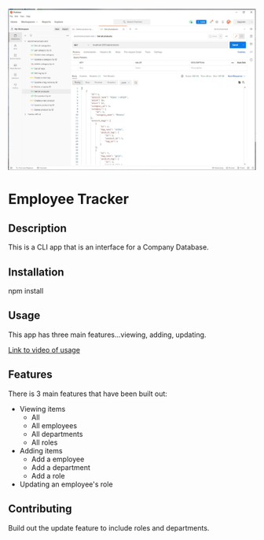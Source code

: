 ![Screen cap of app](./assets/images/screenCapMain.jpg)
# Employee Tracker

## Description

  This is a CLI app that is an interface for a Company Database.

## Installation

npm install

## Usage

This app has three main features...viewing, adding, updating.

[Link to video of usage](https://drive.google.com/file/d/1siUifS3uxlIKMNFThY5GZVwzqlU3rqQm/view?usp=sharing)

## Features

There is 3 main features that have been built out:
  * Viewing items
    * All
    * All employees
    * All departments
    * All roles
  * Adding items
    * Add a employee
    * Add a department
    * Add a role
  * Updating an employee's role


## Contributing

Build out the update feature to include roles and departments.

